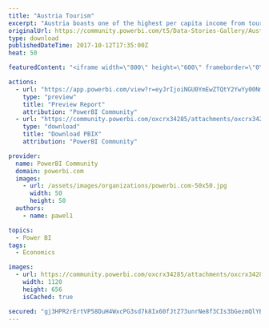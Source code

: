 ```yaml
---
title: "Austria Tourism"
excerpt: "Austria boasts one of the highest per capita income from tourism worldwide. The report summarizes the latest statistics published by Statistik"
originalUrl: https://community.powerbi.com/t5/Data-Stories-Gallery/Austria-Tourism/m-p/277381
type: download
publishedDateTime: 2017-10-12T17:35:00Z
heat: 50

featuredContent: "<iframe width=\"800\" height=\"600\" frameborder=\"0\" src=\"https://app.powerbi.com/view?r=eyJrIjoiNGU0YmEwZTQtY2YwYy00NmY0LTkzZmUtMDk1MTQzOTBkZDg1IiwidCI6ImI3M2IxZDZlLTIxZDUtNGUzOC1iMjM5LTgxMzRkOWQyYmY3OCIsImMiOjh9\"></iframe>"

actions:
  - url: "https://app.powerbi.com/view?r=eyJrIjoiNGU0YmEwZTQtY2YwYy00NmY0LTkzZmUtMDk1MTQzOTBkZDg1IiwidCI6ImI3M2IxZDZlLTIxZDUtNGUzOC1iMjM5LTgxMzRkOWQyYmY3OCIsImMiOjh9"
    type: "preview"
    title: "Preview Report"
    attribution: "PowerBI Community"
  - url: "https://community.powerbi.com/oxcrx34285/attachments/oxcrx34285/DataStoriesGallery/1197/2/Austria%20Tourism%20Bundeslande.pbix"
    type: "download"
    title: "Download PBIX"
    attribution: "PowerBI Community"

provider:
  name: PowerBI Community
  domain: powerbi.com
  images:
    - url: /assets/images/organizations/powerbi.com-50x50.jpg
      width: 50
      height: 50
  authors:
    - name: pawel1

topics:
  - Power BI
tags:
  - Economics

images:
  - url: https://community.powerbi.com/oxcrx34285/attachments/oxcrx34285/DataStoriesGallery/1197/1/Austria%20tourism.JPG
    width: 1120
    height: 656
    isCached: true

secured: "gj3HPR2rErtVP58DuH4WxcPG3sd7k8Ix60fJtZ73unrNe8f3CIs3bGezmQlYBTajNBkb8KOkvUgCXi1A9UDrF1Acs5DmWlXyln/BMZlqbI6axXEcjeTwqiieicBIJw26PP2ze4PQlHcdsvp3gYZRCvgUxnM+uKMYZ8v2RtDN8L1qpJMy7YK0W0PlzA7pGTmMc5h6LVAX4VCIxxHNJu+tWXVPVv9P0ajlGfVFuok31sOUVxvltHNP1SMXL3v58vRdVVKuH8qW98KdiNwlu8q4Ebtp0ukeQY5KehJa+JOS0etmCqboo+UvUzG3rOvBYAy0bu00Xglk1uVt6ZWzLiVH0F5675pWo+2Z7MNix3WeQl3w5GSp0Oz863yH94QKwooFs0khGZmaD7F+vs+cUTBZvQ==;nY94ZziFATpfskrAwpU82Q=="
---
```


